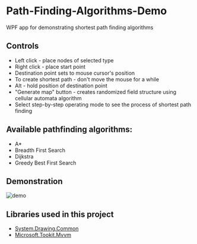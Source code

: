 # Path-Finding-Algorithms-Demo
WPF app for demonstrating shortest path finding algorithms
## Controls
* Left click - place nodes of selected type
* Right click - place start point
* Destination point sets to mouse cursor's position
* To create shortest path - don't move the mouse for a while
* Alt - hold position of destination point
* "Generate map" button - creates randomized field structure using cellular automata algorithm
* Select step-by-step operating mode to see the process of shortest path finding
## Available pathfinding algorithms:
* A*
* Breadth First Search
* Dijkstra
* Greedy Best First Search
## Demonstration
![demo](demo_new.gif)
## Libraries used in this project
* [System.Drawing.Common](https://www.nuget.org/packages/System.Drawing.Common/)
* [Microsoft.Tookit.Mvvm](https://github.com/CommunityToolkit/WindowsCommunityToolkit)
